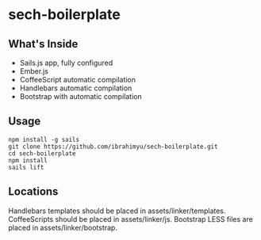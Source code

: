 # sech-boilerplate

## What's Inside

- Sails.js app, fully configured
- Ember.js
- CoffeeScript automatic compilation
- Handlebars automatic compilation
- Bootstrap with automatic compilation


## Usage

````
npm install -g sails
git clone https://github.com/ibrahimyu/sech-boilerplate.git
cd sech-boilerplate
npm install
sails lift
````


## Locations

Handlebars templates should be placed in assets/linker/templates.
CoffeeScripts should be placed in assets/linker/js.
Bootstrap LESS files are placed in assets/linker/bootstrap.
